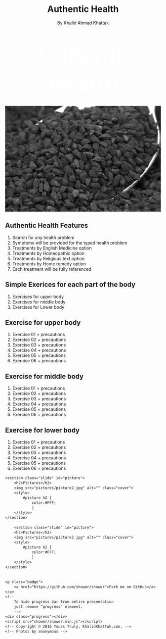 <!DOCTYPE html>
<html lang="en">
<head>
	<title>Authentic Health</title>
	<meta charset="utf-8">
	<meta http-equiv="x-ua-compatible" content="ie=edge">
	<meta name="viewport" content="width=device-width, initial-scale=1">
	<link rel="stylesheet" href="shower/themes/ribbon/styles/screen-16x10.css">
</head>
<body class="shower list">
	<header class="caption">
		<h1>Authentic Health</h1>
		<p>By Khalid Ahmad Khattak</p>
	</header>
	<section class="slide" id="cover">
		<h2>Authentic Health</h2>
		<p>Brought to you by <a href="http://www.KhalidKhattak.com/AuthenticHealth.php">Khalid Ahmad Khattak</a></p>
		<img src="pictures/cover.jpg" alt="" class="cover">
		<!--
			To apply styles to the certain slides
			set slide ID to get needed elements
			-->
		<style>
			#cover h2 {
				margin:30px 0 0;
				color:#FFF;
				text-align:center;
				font-size:70px;
				}
			#cover p {
				margin:10px 0 0;
				text-align:center;
				color:#FFF;
				font-style:italic;
				font-size:20px;
				}
				#cover p a {
					color:#FFF;
					}
		</style>
	</section>
	<section class="slide">
		<h2>Authentic Health Features</h2>
		<ol>
			<li>Search for any health problem</li>
			<li>Symptoms will be provided for the typed health problem</li>
			<li>Treatments by English Medicine option</li>
			<li>Treatments by Homeopathic option</li>
			<li>Treatments by Religious text option</li>
			<li>Treatments by Home remedy option</li>
            <li>Each treatment will be fully referenced</li>
		</ol>
		<!-- <p class="note">Shower ['ʃəuə] noun. A person or thing that shows.</p>     -->
	</section>
	<section class="slide">
		<h2>Simple Exerices for each part of the body</h2>
        <ol>
			<li>Exercises for upper body</li>
			<li>Exercises for middle body</li>
			<li>Exercises for Lower body</li>
		</ol>
    </section>
	<section class="slide">
		<h2>Exercise for upper body</h2>
         <ol>
			<li>Exercise 01 + precautions</li>
			<li>Exercise 02 + precautions</li>
			<li>Exercise 03 + precautions</li>
			<li>Exercise 04 + precautions</li>
			<li>Exercise 05 + precautions</li>
			<li>Exercise 06 + precautions</li>
		</ol>
        </section>
	<section class="slide">
		<h2>Exercise for middle body</h2>
         <ol>
			<li>Exercise 01 + precautions</li>
			<li>Exercise 02 + precautions</li>
			<li>Exercise 03 + precautions</li>
			<li>Exercise 04 + precautions</li>
			<li>Exercise 05 + precautions</li>
			<li>Exercise 06 + precautions</li>
		</ol>
        </section>
	<section class="slide">
		<h2>Exercise for lower body</h2>
         <ol>
			<li>Exercise 01 + precautions</li>
			<li>Exercise 02 + precautions</li>
			<li>Exercise 03 + precautions</li>
			<li>Exercise 04 + precautions</li>
			<li>Exercise 05 + precautions</li>
			<li>Exercise 06 + precautions</li>
		</ol>
        </section>


	<section class="slide" id="picture">
		<h2>Pictures</h2>
		<img src="pictures/picture2.jpg" alt="" class="cover">
		<style>
			#picture h2 {
				color:#FFF;
				}
		</style>
	</section>

    	<section class="slide" id="picture">
		<h2>Pictures</h2>
		<img src="pictures/picture2.jpg" alt="" class="cover">
		<style>
			#picture h2 {
				color:#FFF;
				}
		</style>
	</section>


	<p class="badge">
		<a href="https://github.com/shower/shower">Fork me on GitHub</a>
	</p>
	<!--
		To hide progress bar from entire presentation
		just remove “progress” element.
		-->
	<div class="progress"></div>
	<script src="shower/shower.min.js"></script>
	<!-- Copyright © 2016 Yours Truly, KhalidKhattak.com. -->
	<!-- Photos by anonymous -->
</body>
</html>
